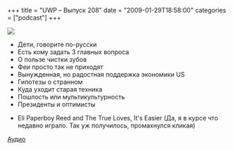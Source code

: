 +++
title = "UWP – Выпуск 208"
date = "2009-01-29T18:58:00"
categories = ["podcast"]
+++

![](https://podcast.umputun.com/images/uwp/uwp208.jpg)

- Дети, говорите по-русски
- Есть кому задать 3 главных вопроса
- О пользе чистки зубов
- Феи просто так не приходят
- Вынужденная, но радостная поддержка экономики US
- Гипотезы о странном
- Куда уходит старая техника
- Пошлость или мультикультурность
- Президенты и оптимисты


* Eli Paperboy Reed and The True Loves, It's Easier
(Да, я в курсе что недавно играло. Так уж получилось, промахнулся кликая)

[Аудио](http://archive.rucast.net/uwp/media/ump_podcast208.mp3)
<audio src="http://archive.rucast.net/uwp/media/ump_podcast208.mp3" preload="none">